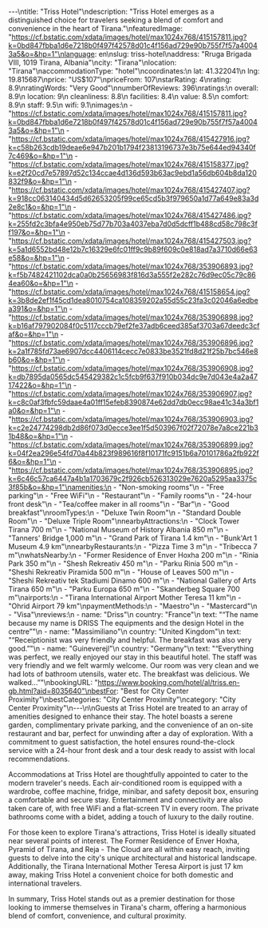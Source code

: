 ---\ntitle: "Triss Hotel"\ndescription: "Triss Hotel emerges as a distinguished choice for travelers seeking a blend of comfort and convenience in the heart of Tirana."\nfeaturedImage: "https://cf.bstatic.com/xdata/images/hotel/max1024x768/415157811.jpg?k=0bd847fbba1d6e7218b0f497f42578d01c4f156ad729e90b755f7f57a40043a5&o=&hp=1"\nlanguage: en\nslug: triss-hotel\naddress: "Rruga Brigada VIII, 1019 Tirana, Albania"\ncity: "Tirana"\nlocation: "Tirana"\naccommodationType: "hotel"\ncoordinates:\n  lat: 41.322041\n  lng: 19.815687\nprice: "US$107"\npriceFrom: 107\nstarRating: 4\nrating: 8.9\nratingWords: "Very Good"\nnumberOfReviews: 396\nratings:\n  overall: 8.9\n  location: 9\n  cleanliness: 8.8\n  facilities: 8.4\n  value: 8.5\n  comfort: 8.9\n  staff: 9.5\n  wifi: 9.1\nimages:\n  - "https://cf.bstatic.com/xdata/images/hotel/max1024x768/415157811.jpg?k=0bd847fbba1d6e7218b0f497f42578d01c4f156ad729e90b755f7f57a40043a5&o=&hp=1"\n  - "https://cf.bstatic.com/xdata/images/hotel/max1024x768/415427916.jpg?k=c58b263cdb19deae6e947b201b1794f23813196737e3b75e644ed94340f7c469&o=&hp=1"\n  - "https://cf.bstatic.com/xdata/images/hotel/max1024x768/415158377.jpg?k=e2f20cd7e57897d52c134ccae4d136d593b63ac9ebd1a56db604b8da120832f9&o=&hp=1"\n  - "https://cf.bstatic.com/xdata/images/hotel/max1024x768/415427407.jpg?k=918cc063140434d5d62653205f99ce65cd5b3f979650a1d77a649e83a3d2e8c1&o=&hp=1"\n  - "https://cf.bstatic.com/xdata/images/hotel/max1024x768/415427486.jpg?k=255fd2c3bfa4e950eb75d77b703a4037eba7d0d5dcff1b488cd58c798c3ff197&o=&hp=1"\n  - "https://cf.bstatic.com/xdata/images/hotel/max1024x768/415427503.jpg?k=5a1d6552bd48e12b7c16329e6fc01ff9c9b89f609c0e818ad7a3710d66e63e58&o=&hp=1"\n  - "https://cf.bstatic.com/xdata/images/hotel/max1024x768/353906893.jpg?k=f5b7482421102dca0a0b25656983f816d3a555f2e282c76d9ec05c79c864ea60&o=&hp=1"\n  - "https://cf.bstatic.com/xdata/images/hotel/max1024x768/415158654.jpg?k=3b8de2ef1f45cd1dea8010754ca108359202a55d55c23fa3c02046a6edbea391&o=&hp=1"\n  - "https://cf.bstatic.com/xdata/images/hotel/max1024x768/353906898.jpg?k=b16af797902084f0c5117cccb79ef2fe37adb6ceed385af3703a67deedc3cfaf&o=&hp=1"\n  - "https://cf.bstatic.com/xdata/images/hotel/max1024x768/353906896.jpg?k=2a1f785fd73ae6907dcc4406114cecc7e0833be3521fd8d21f25b7bc546e8b60&o=&hp=1"\n  - "https://cf.bstatic.com/xdata/images/hotel/max1024x768/353906908.jpg?k=db7895da0565dc545429382c1c5fcb9f637f910b034dc9e7d043e4a2a4717422&o=&hp=1"\n  - "https://cf.bstatic.com/xdata/images/hotel/max1024x768/353906907.jpg?k=c8c0af3fbfc59daae4a01ff15efeb8390874e62dd7db0ecc98ae41c34a3bf1a0&o=&hp=1"\n  - "https://cf.bstatic.com/xdata/images/hotel/max1024x768/353906903.jpg?k=c2e24774298db2d86f073d0ecce3ee1f5d503967f02f72078e7a8ce221b31b48&o=&hp=1"\n  - "https://cf.bstatic.com/xdata/images/hotel/max1024x768/353906899.jpg?k=04f2ea296e54fd70a44b823f989616f8f10171fc9151b6a70101786a2fb922f6&o=&hp=1"\n  - "https://cf.bstatic.com/xdata/images/hotel/max1024x768/353906895.jpg?k=6c46c57ca6447a4b1a1703679c2f926cb526313029e7620a5295aa3375c3f85b&o=&hp=1"\namenities:\n  - "Non-smoking rooms"\n  - "Free parking"\n  - "Free WiFi"\n  - "Restaurant"\n  - "Family rooms"\n  - "24-hour front desk"\n  - "Tea/coffee maker in all rooms"\n  - "Bar"\n  - "Good breakfast"\nroomTypes:\n  - "Deluxe Twin Room"\n  - "Standard Double Room"\n  - "Deluxe Triple Room"\nnearbyAttractions:\n  - "Clock Tower Tirana 700 m"\n  - "National Museum of History Albania 850 m"\n  - "Tanners' Bridge 1,000 m"\n  - "Grand Park of Tirana 1.4 km"\n  - "Bunk'Art 1 Museum 4.9 km"\nnearbyRestaurants:\n  - "Pizza Time 3 m"\n  - "Tribecca 7 m"\nwhatsNearby:\n  - "Former Residence of Enver Hoxha 200 m"\n  - "Rinia Park 350 m"\n  - "Shesh Rekreativ 450 m"\n  - "Parku Rinia 500 m"\n  - "Sheshi Rekreativ Piramida 500 m"\n  - "House of Leaves 500 m"\n  - "Sheshi Rekreativ tek Stadiumi Dinamo 600 m"\n  - "National Gallery of Arts Tirana 650 m"\n  - "Parku Europa 650 m"\n  - "Skanderbeg Square 700 m"\nairports:\n  - "Tirana International Airport Mother Teresa 11 km"\n  - "Ohrid Airport 79 km"\npaymentMethods:\n  - "Maestro"\n  - "Mastercard"\n  - "Visa"\nreviews:\n  - name: "Driss"\n    country: "France"\n    text: "“The name because my name is DRISS
The equipments and the design
Hotel in the centre”"\n  - name: "Massimiliano"\n    country: "United Kingdom"\n    text: "“Receiptionist was very friendly and helpful. The breakfast was also very good.”"\n  - name: "Guineverejl"\n    country: "Germany"\n    text: "“Everything was perfect, we really enjoyed our stay in this beautiful hotel. The staff was very friendly and we felt warmly welcome. Our room was very clean and we had lots of bathroom utensils, water etc. The breakfast was delicious. We walked...”"\nbookingURL: "https://www.booking.com/hotel/al/triss.en-gb.html?aid=8035640"\nbestFor: "Best for City Center Proximity"\nbestCategories: "City Center Proximity"\ncategory: "City Center Proximity"\n---\n\nGuests at Triss Hotel are treated to an array of amenities designed to enhance their stay. The hotel boasts a serene garden, complimentary private parking, and the convenience of an on-site restaurant and bar, perfect for unwinding after a day of exploration. With a commitment to guest satisfaction, the hotel ensures round-the-clock service with a 24-hour front desk and a tour desk ready to assist with local recommendations.

Accommodations at Triss Hotel are thoughtfully appointed to cater to the modern traveler's needs. Each air-conditioned room is equipped with a wardrobe, coffee machine, fridge, minibar, and safety deposit box, ensuring a comfortable and secure stay. Entertainment and connectivity are also taken care of, with free WiFi and a flat-screen TV in every room. The private bathrooms come with a bidet, adding a touch of luxury to the daily routine.

For those keen to explore Tirana's attractions, Triss Hotel is ideally situated near several points of interest. The Former Residence of Enver Hoxha, Pyramid of Tirana, and Reja - The Cloud are all within easy reach, inviting guests to delve into the city's unique architectural and historical landscape. Additionally, the Tirana International Mother Teresa Airport is just 17 km away, making Triss Hotel a convenient choice for both domestic and international travelers.

In summary, Triss Hotel stands out as a premier destination for those looking to immerse themselves in Tirana's charm, offering a harmonious blend of comfort, convenience, and cultural proximity.